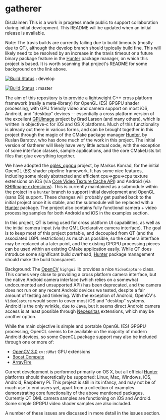 # gatherer

Disclaimer: This is a work in progress made public to support collaboration during initial development.  This README will be updated when an initial release is available.

Note: The travis builds are currently failing due to build timeouts (mostly due to QT), although the develop branch should typically build fine.  This will likely need to be resolved by an increase in the travis timeout or a future binary package feature in the [Hunter](https://github.com/ruslo/hunter) package manager, on which this project is based.  It is worth scanning that project's README for some background on the link above.

[![Build Status](https://travis-ci.org/headupinclouds/gatherer.svg?branch=develop)](https://travis-ci.org/headupinclouds/gatherer) : develop

[![Build Status](https://travis-ci.org/headupinclouds/gatherer.svg?branch=master)](https://travis-ci.org/headupinclouds/gatherer) : master

The aim of this repository is to provide a lightweight C++ cross platform framework (really a meta-library) for OpenGL (ES) GPGPU shader processing, with GPU friendly video and camera support on most iOS, Android, and "desktop" devices -- essentially a cross platform version of the excellent [GPUImage](https://github.com/BradLarson/GPUImage) project by Brad Larson (and many others), which is written in objective-c for iOS and OS X platforms.  Much of this functionality is already out there in various forms, and can be brought together in this project through the magic of the CMake package manager [Hunter](https://github.com/ruslo/hunter), by Ruslan Baratov, who has done much of the work in this project.  The initial version of Gatherer will likely have very little actual code, with the exception of some interface classes, sample applications, and the core CMakeLists.txt files that glue everything together.

We have adopted the [ogles_gpgpu](https://github.com/internaut/ogles_gpgpu) project, by Markus Konrad, for the initial OpenGL (ES) shader pipeline framework.  It has some nice features, including some nicely abstracted and efficient cpu=>gpu=>cpu texture extensions on iOS (via [Core Video Texture Cache API](http://allmybrain.com/2011/12/08/rendering-to-a-texture-with-ios-5-texture-cache-api/)) and Android (via [KHRImage extensions](http://snorp.net/2011/12/16/android-direct-texture.html)).  This is currently maintained as a submodule within the project in a `hunter` branch to support initial development and OpenGL (sans ES) support.  These changes will probably get pushed back to the initial project once it is stable, and the submodule will be replaced with a [Hunter](https://github.com/ruslo/hunter) package.  The project also contains fully functional camera + video processing samples for both Android and iOS in the examples section.  

In this project, QT is being used for cross platform UI capabilities, as well as the initial camera input (via the QML Declarative camera interface).  The goal is to keep most of this project portable, and decoupled from QT (and the associated LGPL restrictions) as much as possible, so the camera interface may be replaced at a later point, and the existing GPGPU processing pieces can be used within an existing CMake application easily.  While QT does introduce some significant build overhead, [Hunter](https://github.com/ruslo/hunter) package management should make the build transparent.

Background: The [OpenCV](https://github.com/Itseez/opencv) `highgui` lib provides a nice `VideoCapture` class.  This comes very close to providing a cross platform camera interface, but the native Android camera interface (which relies on a somewhat undocumented and unsupported API) has been deprecated, and the camera does not run on any recent Android devices we tested, despite a fair amount of testing and tinkering.  With the exception of Android, OpenCV's `VideoCapture` would seem to cover most iOS and "desktop" systems.  Android is the only wrinkle, due to Java, but it seems direct Android camera access is at least possible through [Necessitas](https://necessitas.kde.org) extensions, which may be another option.

While the main objective is simple and portable OpenGL (ES) GPGPU processing, OpenCL seems to be available on the majority of modern Android devices, so some OpenCL package support may also be included through one or more of:

* [OpenCV 3.0](https://github.com/Itseez/opencv) `cv::UMat` GPU extensions
* [Boost Compute](https://github.com/boostorg/compute)
* [ArrayFire](https://github.com/arrayfire/arrayfire)

Current development is performed primarily on OS X, but all official [Hunter](https://github.com/ruslo/hunter) platforms should theoretically be supported: Linux, Mac, Windows, iOS, Android, Raspberry Pi.  This project is still in its infancy, and may not be of much use to end users yet, apart from a collection of examples demonstrating core functionality of the above mentioned packages.  Currently QT QML camera samples are functioning on iOS and Android.  Some simple GPGPU video shader samples are also included. 

A number of these issues are discussed in more detail in the issues section.
